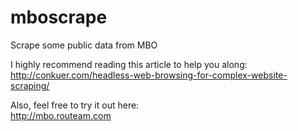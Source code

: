 mboscrape
=========

Scrape some public data from MBO

I highly recommend reading this article to help you along:  
http://conkuer.com/headless-web-browsing-for-complex-website-scraping/

Also, feel free to try it out here:  
http://mbo.routeam.com
